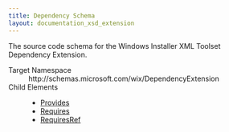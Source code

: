 ```yaml
---
title: Dependency Schema
layout: documentation_xsd_extension
---
```

<p>             The source code schema for the Windows Installer XML Toolset Dependency Extension.         </p>
<dl>
  <dt>Target Namespace</dt>
  <dd>http://schemas.microsoft.com/wix/DependencyExtension</dd>
  <dt>Child Elements</dt>
  <dd>
    <ul>
      <li>
        <a href="../dependency/provides" class="extension">Provides</a>
      </li>
      <li>
        <a href="../dependency/requires" class="extension">Requires</a>
      </li>
      <li>
        <a href="../dependency/requiresref" class="extension">RequiresRef</a>
      </li>
    </ul>
  </dd>
</dl>
